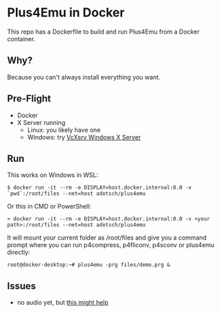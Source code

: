 # Plus4Emu in Docker

This repo has a Dockerfile to build and run Plus4Emu from a Docker container.

## Why?

Because you can't always install everything you want.

## Pre-Flight

 * Docker
 * X Server running
   * Linux: you likely have one
   * Windows: try [VcXsrv Windows X Server](https://sourceforge.net/projects/vcxsrv/)
 
## Run

This works on Windows in WSL:
```
$ docker run -it --rm -e DISPLAY=host.docker.internal:0.0 -v `pwd`:/root/files --net=host adotsch/plus4emu
```
Or this in CMD or PowerShell:
```
> docker run -it --rm -e DISPLAY=host.docker.internal:0.0 -v <your path>:/root/files --net=host adotsch/plus4emu
```

It will mount your current folder as /root/files and give you a command prompt where you can run p4compress, p4fliconv, p4sconv or plus4emu directly:
```
root@docker-desktop:~# plus4emu -prg files/demo.prg &
```

## Issues

 * no audio yet, but [this might help](https://arnav.jain.se/2020/enable-audio--video-in-docker-container/)
